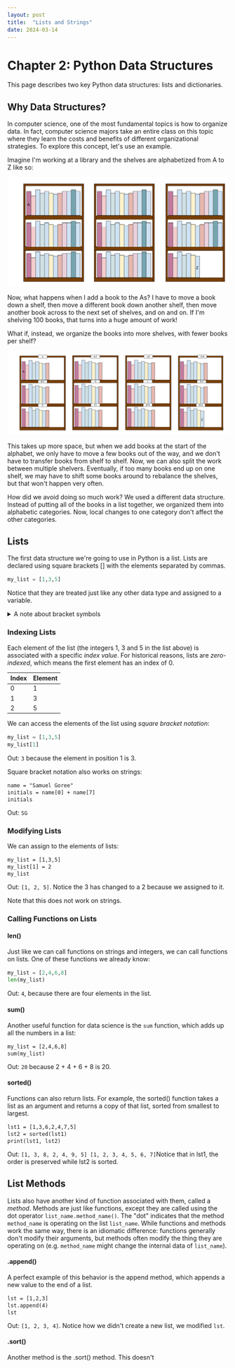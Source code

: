 ```yaml
---
layout: post
title:  "Lists and Strings"
date: 2024-03-14
---
```


# Chapter 2: Python Data Structures

This page describes two key Python data structures: lists and dictionaries.

## Why Data Structures?

In computer science, one of the most fundamental topics is how to organize data. In fact, computer science majors take an entire class on this topic where they learn the costs and benefits of different organizational strategies. To explore this concept, let's use an example.

Imagine I'm working at a library and the shelves are alphabetized from A to Z like so:

![library_example](../assets/images/library_example.png)

Now, what happens when I add a book to the As? I have to move a book down a shelf, then move a different book down another shelf, then move another book across to the next set of shelves, and on and on. If I'm shelving 100 books, that turns into a huge amount of work!

What if, instead, we organize the books into more shelves, with fewer books per shelf?

![library_example2](../assets/images/library_example_2.png)

This takes up more space, but when we add books at the start of the alphabet, we only have to move a few books out of the way, and we don't have to transfer books from shelf to shelf. Now, we can also split the work between multiple shelvers. Eventually, if too many books end up on one shelf, we may have to shift some books around to rebalance the shelves, but that won't happen very often.

How did we avoid doing so much work? We used a different data structure. Instead of putting all of the books in a list together, we organized them into alphabetic categories. Now, local changes to one category don't affect the other categories.

## Lists

The first data structure we're going to use in Python is a list. Lists are declared using square brackets [] with the elements separated by commas.

```python
my_list = [1,3,5]
```

Notice that they are treated just like any other data type and assigned to a variable.

<details>
    <summary>A note about bracket symbols</summary>
    The names for [], (), {},< > and "" vary around the world. In these notes I use the following terms for them:
    <ul>
    <li>() are called "parentheses"</li>
    <li>[] are called "brackets" or "square brackets"</li>
    <li>{} are called "braces" or "curly braces"</li>
    <li><> are called "angle brackets"</li>
    <li>"" are called "quotes" or "double quotes"</li>
    </ul>
</details>

### Indexing Lists

Each element of the list (the integers 1, 3 and 5 in the list above) is associated with a specific *index value*. For historical reasons, lists are *zero-indexed*, which means the first element has an index of 0.

| Index | Element |
| ----- | ------- |
| 0     | 1       |
| 1     | 3       |
| 2     | 5       |

We can access the elements of the list using *square bracket notation*:

```python
my_list = [1,3,5]
my_list[1]
```

Out: `3` because the element in position 1 is 3.

Square bracket notation also works on strings:

```
name = "Samuel Goree"
initials = name[0] + name[7]
initials
```

Out: `SG`

### Modifying Lists

We can assign to the elements of lists:

```
my_list = [1,3,5]
my_list[1] = 2
my_list
```

Out: `[1, 2, 5]`. Notice the 3 has changed to a 2 because we assigned to it.

Note that this does not work on strings.

### Calling Functions on Lists

#### len()

Just like we can call functions on strings and integers, we can call functions on lists. One of these functions we already know:

```python
my_list = [2,4,6,8]
len(my_list)
```

Out: `4`, because there are four elements in the list.

#### sum()

Another useful function for data science is the `sum` function, which adds up all the numbers in a list:

```
my_list = [2,4,6,8]
sum(my_list)
```

Out: `20` because 2 + 4 + 6 + 8 is 20.

#### sorted()

Functions can also return lists. For example, the sorted() function takes a list as an argument and returns a copy of that list, sorted from smallest to largest.

```
lst1 = [1,3,6,2,4,7,5]
lst2 = sorted(lst1)
print(lst1, lst2)
```

Out: `[1, 3, 8, 2, 4, 9, 5] [1, 2, 3, 4, 5, 6, 7]`Notice that in lst1, the order is preserved while lst2 is sorted.

## List Methods

Lists also have another kind of function associated with them, called a *method*. Methods are just like functions, except they are called using the dot operator `list_name.method_name()`. The "dot" indicates that the method `method_name` is operating on the list `list_name`. While functions and methods work the same way, there is an idiomatic difference: functions generally don't modify their arguments, but methods often modify the thing they are operating on (e.g. `method_name` might change the internal data of `list_name`).

#### .append()

A perfect example of this behavior is the append method, which appends a new value to the end of a list.

```
lst = [1,2,3]
lst.append(4)
lst
```

Out: `[1, 2, 3, 4]`. Notice how we didn't create a new list, we modified `lst`.

#### .sort()

Another method is the .sort() method. This doesn't 